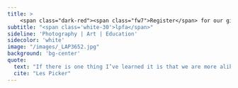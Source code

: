 ```yaml
---
title: >
    <span class="dark-red"><span class="fw7">Register</span> for our give-aways.</span>
subtitle: "<span class='white-30'>lpfa</span>"
sideline: 'Photography | Art | Education'
sidecolor: 'white'
image: "/images/_LAP3652.jpg"
background: 'bg-center'
quote:
  text: "If there is one thing I’ve learned it is that we are more alike than different."
  cite: "Les Picker"
---
```

